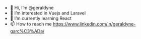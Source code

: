 - 👋 Hi, I’m @geraldyne
- 👀 I’m interested in Vuejs and Laravel
- 🌱 I’m currently learning React
- 📫 How to reach me https://www.linkedin.com/in/geraldyne-garc%C3%ADa/

